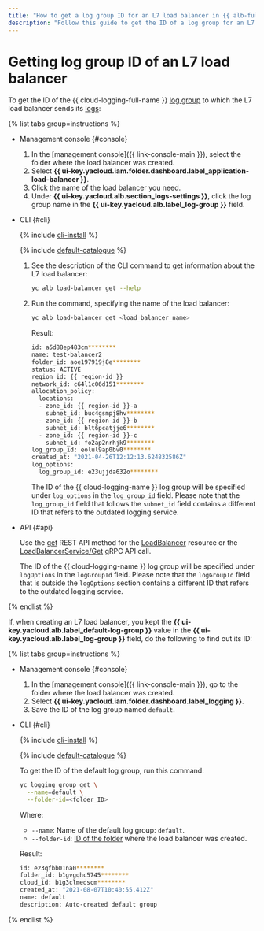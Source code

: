 ```yaml
---
title: "How to get a log group ID for an L7 load balancer in {{ alb-full-name }}"
description: "Follow this guide to get the ID of a log group for an L7 balancer."
---
```


# Getting log group ID of an L7 load balancer

To get the ID of the {{ cloud-logging-full-name }} [log group](../../logging/concepts/log-group.md) to which the L7 load balancer sends its [logs](../concepts/application-load-balancer.md#logging):

{% list tabs group=instructions %}

- Management console {#console}

   1. In the [management console]({{ link-console-main }}), select the folder where the load balancer was created.
   1. Select **{{ ui-key.yacloud.iam.folder.dashboard.label_application-load-balancer }}**.
   1. Click the name of the load balancer you need.
   1. Under **{{ ui-key.yacloud.alb.section_logs-settings }}**, click the log group name in the **{{ ui-key.yacloud.alb.label_log-group }}** field.

- CLI {#cli}

   {% include [cli-install](../../_includes/cli-install.md) %}

   {% include [default-catalogue](../../_includes/default-catalogue.md) %}

   1. See the description of the CLI command to get information about the L7 load balancer:

      ```bash
      yc alb load-balancer get --help
      ```

   1. Run the command, specifying the name of the load balancer:

      ```bash
      yc alb load-balancer get <load_balancer_name>
      ```

      Result:

      ```bash
      id: a5d88ep483cm********
      name: test-balancer2
      folder_id: aoe197919j8e********
      status: ACTIVE
      region_id: {{ region-id }}
      network_id: c64l1c06d151********
      allocation_policy:
        locations:
        - zone_id: {{ region-id }}-a
          subnet_id: buc4gsmpj8hv********
        - zone_id: {{ region-id }}-b
          subnet_id: blt6pcatjje6********
        - zone_id: {{ region-id }}-c
          subnet_id: fo2ap2nrhjk9********
      log_group_id: eolul9ap0bv0********
      created_at: "2021-04-26T12:12:13.624832586Z"
      log_options:
        log_group_id: e23ujjda632o********
      ```

      The ID of the {{ cloud-logging-name }} log group will be specified under `log_options` in the `log_group_id` field. Please note that the `log_group_id` field that follows the `subnet_id` field contains a different ID that refers to the outdated logging service.

- API {#api}

   Use the [get](../api-ref/LoadBalancer/get.md) REST API method for the [LoadBalancer](../api-ref/LoadBalancer/index.md) resource or the [LoadBalancerService/Get](../api-ref/grpc/load_balancer_service.md#Get) gRPC API call.

   The ID of the {{ cloud-logging-name }} log group will be specified under `logOptions` in the `logGroupId` field. Please note that the `logGroupId` field that is outside the `logOptions` section contains a different ID that refers to the outdated logging service.

{% endlist %}

If, when creating an L7 load balancer, you kept the **{{ ui-key.yacloud.alb.label_default-log-group }}** value in the **{{ ui-key.yacloud.alb.label_log-group }}** field, do the following to find out its ID:

{% list tabs group=instructions %}

- Management console {#console}

   1. In the [management console]({{ link-console-main }}), go to the folder where the load balancer was created.
   1. Select **{{ ui-key.yacloud.iam.folder.dashboard.label_logging }}**.
   1. Save the ID of the log group named `default`.

- CLI {#cli}

   {% include [cli-install](../../_includes/cli-install.md) %}

   {% include [default-catalogue](../../_includes/default-catalogue.md) %}

   To get the ID of the default log group, run this command:

   ```bash
   yc logging group get \
     --name=default \
     --folder-id=<folder_ID>
   ```

   Where:
   * `--name`: Name of the default log group: `default`.
   * `--folder-id`: [ID of the folder](../../resource-manager/operations/folder/get-id.md) where the load balancer was created.

   Result:

   ```bash
   id: e23qfbb01na0********
   folder_id: b1gvgqhc5745********
   cloud_id: b1g3clmedscm********
   created_at: "2021-08-07T10:40:55.412Z"
   name: default
   description: Auto-created default group
   ```

{% endlist %}